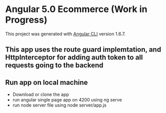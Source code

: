 # Angular 5.0 Ecommerce (Work in Progress)

This project was generated with [Angular CLI](https://github.com/angular/angular-cli) version 1.6.7.

## This app uses the route guard implemtation, and HttpInterceptor for adding auth token to all requests going to the backend

## Run app on local machine
* Download or clone the app
* run angular single page app on 4200 using ng serve
* run node server file using node server/app.js
